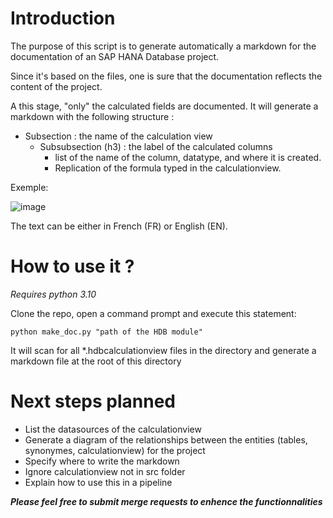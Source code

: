# Introduction

The purpose of this script is to generate automatically a markdown for the documentation of an SAP HANA Database project.

Since it's based on the files, one is sure that the documentation reflects the content of the project.

A this stage, "only" the calculated fields are documented. It will generate a markdown with the following structure :
* Subsection : the name of the calculation view
  * Subsubsection (h3) : the label of the calculated columns
    * list of the name of the column, datatype, and where it is created.
    * Replication of the formula typed in the calculationview.

Exemple:

![image](https://user-images.githubusercontent.com/109912854/189488080-cd0ec66d-9250-4745-aad7-f06e00473b13.png)

The text can be either in French (FR) or English (EN). 

# How to use it ?

*Requires python 3.10*

Clone the repo, open a command prompt and execute this statement:
```
python make_doc.py "path of the HDB module"
```




It will scan for all *.hdbcalculationview files in the directory and generate a markdown file at the root of this directory 

# Next steps planned
* List the datasources of the calculationview
* Generate a diagram of the relationships between the entities (tables, synonymes, calculationview) for the project
* Specify where to write the markdown
* Ignore calculationview not in src folder
* Explain how to use this in a pipeline

***Please feel free to submit merge requests to enhence the functionnalities***
